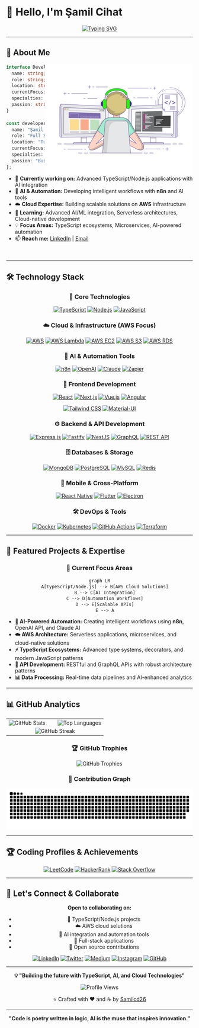 # 👋 Hello, I'm Şamil Cihat

<div align="center">
  
[![Typing SVG](https://readme-typing-svg.demolab.com?font=JetBrains+Mono&weight=600&size=28&pause=1000&color=2F81F7&center=true&vCenter=true&width=700&lines=Full+Stack+Developer+%F0%9F%92%BB;TypeScript+%26+Node.js+Specialist+%E2%9A%A1;AI+Tools+%26+Automation+Expert+%F0%9F%A4%96;Cloud+Solutions+Architect+%E2%98%81%EF%B8%8F)](https://git.io/typing-svg)

</div>

---

## 🚀 About Me

<img align="right" alt="Coding" width="400" src="https://raw.githubusercontent.com/devSouvik/devSouvik/master/gif3.gif">

```typescript
interface Developer {
  name: string;
  role: string;
  location: string;
  currentFocus: string[];
  specialties: string[];
  passion: string;
}

const developer: Developer = {
  name: "Şamil Cihat Demir",
  role: "Full Stack Developer & AI Enthusiast",
  location: "Turkey 🇹🇷",
  currentFocus: ["TypeScript", "Node.js", "AWS Cloud", "AI Integration"],
  specialties: ["Automation Workflows", "Cloud Architecture", "AI Tools Development"],
  passion: "Building intelligent, scalable solutions with cutting-edge technology"
};
```

- 🔭 **Currently working on:** Advanced TypeScript/Node.js applications with AI integration
- 🤖 **AI & Automation:** Developing intelligent workflows with **n8n** and AI tools
- ☁️ **Cloud Expertise:** Building scalable solutions on **AWS** infrastructure
- 🌱 **Learning:** Advanced AI/ML integration, Serverless architectures, Cloud-native development
- 💡 **Focus Areas:** TypeScript ecosystems, Microservices, AI-powered automation
- 📫 **Reach me:** [LinkedIn](https://www.linkedin.com/in/samilcdemir/) | [Email](mailto:samilcd.26@example.com)

<br clear="both">

---

## 🛠️ Technology Stack

<div align="center">

### 🎯 Core Technologies
[![TypeScript](https://img.shields.io/badge/TypeScript-007ACC?style=for-the-badge&logo=typescript&logoColor=white)](https://www.typescriptlang.org/)
[![Node.js](https://img.shields.io/badge/Node.js-43853D?style=for-the-badge&logo=node.js&logoColor=white)](https://nodejs.org/)
[![JavaScript](https://img.shields.io/badge/JavaScript-F7DF1E?style=for-the-badge&logo=javascript&logoColor=black)](https://developer.mozilla.org/en-US/docs/Web/JavaScript)

### ☁️ Cloud & Infrastructure (AWS Focus)
[![AWS](https://img.shields.io/badge/Amazon_AWS-FF9900?style=for-the-badge&logo=amazon-aws&logoColor=white)](https://aws.amazon.com/)
[![AWS Lambda](https://img.shields.io/badge/AWS_Lambda-FF9900?style=for-the-badge&logo=aws-lambda&logoColor=white)](https://aws.amazon.com/lambda/)
[![AWS EC2](https://img.shields.io/badge/AWS_EC2-FF9900?style=for-the-badge&logo=amazon-ec2&logoColor=white)](https://aws.amazon.com/ec2/)
[![AWS S3](https://img.shields.io/badge/AWS_S3-569A31?style=for-the-badge&logo=amazon-s3&logoColor=white)](https://aws.amazon.com/s3/)
[![AWS RDS](https://img.shields.io/badge/AWS_RDS-527FFF?style=for-the-badge&logo=amazon-rds&logoColor=white)](https://aws.amazon.com/rds/)

### 🤖 AI & Automation Tools
[![n8n](https://img.shields.io/badge/n8n-EA4B71?style=for-the-badge&logo=n8n&logoColor=white)](https://n8n.io/)
[![OpenAI](https://img.shields.io/badge/OpenAI-412991?style=for-the-badge&logo=openai&logoColor=white)](https://openai.com/)
[![Claude](https://img.shields.io/badge/Claude_AI-CC785C?style=for-the-badge&logo=anthropic&logoColor=white)](https://claude.ai/)
[![Zapier](https://img.shields.io/badge/Zapier-FF4A00?style=for-the-badge&logo=zapier&logoColor=white)](https://zapier.com/)

### 🎨 Frontend Development
[![React](https://img.shields.io/badge/React-20232A?style=for-the-badge&logo=react&logoColor=61DAFB)](https://reactjs.org/)
[![Next.js](https://img.shields.io/badge/Next.js-000000?style=for-the-badge&logo=next.js&logoColor=white)](https://nextjs.org/)
[![Vue.js](https://img.shields.io/badge/Vue.js-35495E?style=for-the-badge&logo=vue.js&logoColor=4FC08D)](https://vuejs.org/)
[![Angular](https://img.shields.io/badge/Angular-DD0031?style=for-the-badge&logo=angular&logoColor=white)](https://angular.io/)

[![Tailwind CSS](https://img.shields.io/badge/Tailwind_CSS-38B2AC?style=for-the-badge&logo=tailwind-css&logoColor=white)](https://tailwindcss.com/)
[![Material-UI](https://img.shields.io/badge/Material--UI-0081CB?style=for-the-badge&logo=material-ui&logoColor=white)](https://mui.com/)

### ⚙️ Backend & API Development
[![Express.js](https://img.shields.io/badge/Express.js-404D59?style=for-the-badge&logo=express&logoColor=white)](https://expressjs.com/)
[![Fastify](https://img.shields.io/badge/Fastify-000000?style=for-the-badge&logo=fastify&logoColor=white)](https://www.fastify.io/)
[![NestJS](https://img.shields.io/badge/NestJS-E0234E?style=for-the-badge&logo=nestjs&logoColor=white)](https://nestjs.com/)
[![GraphQL](https://img.shields.io/badge/GraphQL-E10098?style=for-the-badge&logo=graphql&logoColor=white)](https://graphql.org/)
[![REST API](https://img.shields.io/badge/REST-02569B?style=for-the-badge&logo=rest&logoColor=white)](https://restfulapi.net/)

### 🗄️ Databases & Storage
[![MongoDB](https://img.shields.io/badge/MongoDB-4EA94B?style=for-the-badge&logo=mongodb&logoColor=white)](https://www.mongodb.com/)
[![PostgreSQL](https://img.shields.io/badge/PostgreSQL-316192?style=for-the-badge&logo=postgresql&logoColor=white)](https://www.postgresql.org/)
[![MySQL](https://img.shields.io/badge/MySQL-00000F?style=for-the-badge&logo=mysql&logoColor=white)](https://www.mysql.com/)
[![Redis](https://img.shields.io/badge/Redis-DC382D?style=for-the-badge&logo=redis&logoColor=white)](https://redis.io/)

### 📱 Mobile & Cross-Platform
[![React Native](https://img.shields.io/badge/React_Native-20232A?style=for-the-badge&logo=react&logoColor=61DAFB)](https://reactnative.dev/)
[![Flutter](https://img.shields.io/badge/Flutter-02569B?style=for-the-badge&logo=flutter&logoColor=white)](https://flutter.dev/)
[![Electron](https://img.shields.io/badge/Electron-191970?style=for-the-badge&logo=electron&logoColor=white)](https://www.electronjs.org/)

### 🛠️ DevOps & Tools
[![Docker](https://img.shields.io/badge/Docker-2496ED?style=for-the-badge&logo=docker&logoColor=white)](https://www.docker.com/)
[![Kubernetes](https://img.shields.io/badge/Kubernetes-326ce5?style=for-the-badge&logo=kubernetes&logoColor=white)](https://kubernetes.io/)
[![GitHub Actions](https://img.shields.io/badge/GitHub_Actions-2088FF?style=for-the-badge&logo=github-actions&logoColor=white)](https://github.com/features/actions)
[![Terraform](https://img.shields.io/badge/Terraform-623CE4?style=for-the-badge&logo=terraform&logoColor=white)](https://www.terraform.io/)

</div>

---

## 🌟 Featured Projects & Expertise

<div align="center">

### 🚀 **Current Focus Areas**

```mermaid
graph LR
    A[TypeScript/Node.js] --> B[AWS Cloud Solutions]
    B --> C[AI Integration]
    C --> D[Automation Workflows]
    D --> E[Scalable APIs]
    E --> A
```

</div>

- **🤖 AI-Powered Automation:** Creating intelligent workflows using **n8n**, OpenAI API, and Claude AI
- **☁️ AWS Architecture:** Serverless applications, microservices, and cloud-native solutions
- **⚡ TypeScript Ecosystems:** Advanced type systems, decorators, and modern JavaScript patterns
- **🔗 API Development:** RESTful and GraphQL APIs with robust architecture patterns
- **📊 Data Processing:** Real-time data pipelines and AI-enhanced analytics

---

## 📊 GitHub Analytics

<div align="center">
  
<table width="100%">
  <tr>
    <td width="50%">
      <img src="https://github-readme-stats.vercel.app/api?username=Samilcd26&show_icons=true&theme=tokyonight&hide_border=true&count_private=true&include_all_commits=true" alt="GitHub Stats" />
    </td>
    <td width="50%">
      <img src="https://github-readme-stats.vercel.app/api/top-langs/?username=Samilcd26&layout=compact&theme=tokyonight&hide_border=true&langs_count=10&hide=html,css" alt="Top Languages" />
    </td>
  </tr>
  <tr>
    <td colspan="2" align="center">
      <img src="https://github-readme-streak-stats.herokuapp.com/?user=Samilcd26&theme=tokyonight&hide_border=true" alt="GitHub Streak" width="70%" />
    </td>
  </tr>
</table>

### 🏆 GitHub Trophies
<div align="center">
<img src="https://github-profile-trophy.vercel.app/?username=Samilcd26&theme=tokyonight&no-frame=true&no-bg=true&margin-w=4&row=2&column=4" alt="GitHub Trophies" />
</div>

### 🐍 Contribution Graph
<picture>
  <source media="(prefers-color-scheme: dark)" srcset="https://raw.githubusercontent.com/platane/platane/output/github-contribution-grid-snake-dark.svg">
  <source media="(prefers-color-scheme: light)" srcset="https://raw.githubusercontent.com/platane/platane/output/github-contribution-grid-snake.svg">
  <img alt="github contribution grid snake animation" src="https://raw.githubusercontent.com/platane/platane/output/github-contribution-grid-snake.svg">
</picture>

</div>

---

## 🏆 Coding Profiles & Achievements

<div align="center">

[![LeetCode](https://img.shields.io/badge/LeetCode-FFA116?style=for-the-badge&logo=leetcode&logoColor=black)](https://www.leetcode.com/Samilcd26/)
[![HackerRank](https://img.shields.io/badge/HackerRank-2EC866?style=for-the-badge&logo=hackerrank&logoColor=white)](https://www.hackerrank.com/samilcd_26)
[![Stack Overflow](https://img.shields.io/badge/Stack_Overflow-FE7A16?style=for-the-badge&logo=stack-overflow&logoColor=white)](https://stackoverflow.com/users/youruserid)

</div>

---

## 🤝 Let's Connect & Collaborate

<div align="center">

**Open to collaborating on:**
- 🚀 TypeScript/Node.js projects
- ☁️ AWS cloud solutions
- 🤖 AI integration and automation tools
- 📱 Full-stack applications
- 🔧 Open source contributions

[![LinkedIn](https://img.shields.io/badge/LinkedIn-0077B5?style=for-the-badge&logo=linkedin&logoColor=white)](https://www.linkedin.com/in/samilcdemir/)
[![Twitter](https://img.shields.io/badge/Twitter-1DA1F2?style=for-the-badge&logo=twitter&logoColor=white)](https://twitter.com/Samilcd26)
[![Medium](https://img.shields.io/badge/Medium-12100E?style=for-the-badge&logo=medium&logoColor=white)](https://medium.com/@samilcd.26)
[![Instagram](https://img.shields.io/badge/Instagram-E4405F?style=for-the-badge&logo=instagram&logoColor=white)](https://www.instagram.com/samilcd.26/?hl=tr)
[![GitHub](https://img.shields.io/badge/GitHub-100000?style=for-the-badge&logo=github&logoColor=white)](https://github.com/Samilcd26)

</div>

---

<div align="center">
  
**💡 "Building the future with TypeScript, AI, and Cloud Technologies"**

![Profile Views](https://komarev.com/ghpvc/?username=Samilcd26&style=for-the-badge&color=brightgreen)

⭐️ Crafted with ❤️ and ☕ by [Samilcd26](https://github.com/Samilcd26)

---

**"Code is poetry written in logic, AI is the muse that inspires innovation."**

</div>
